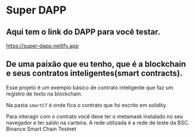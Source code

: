 # Super DAPP

## Aqui tem o link do DAPP para você testar.

https://super-dapp.netlify.app

## De uma paixão que eu tenho, que é a blockchain e seus contratos inteligentes(smart contracts). 

Esse projeto é um exemplo básico de contrato inteligente que faz um registro de texto na blockchain.

Na pasta `smartCT` é onde fica o contrato que foi escrito em solidity.

Para interagir com o contrato você deve ter o metamask instalado no seu navegador e ter saldo na carteira. 
A rede utilizada é a rede de teste da BSC. Binance Smart Chain Testnet


